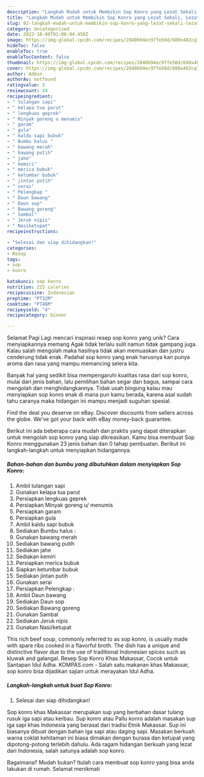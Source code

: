 ```yaml
---
description: "Langkah Mudah untuk Membikin Sop Konro yang Lezat Sekali, Lezat"
title: "Langkah Mudah untuk Membikin Sop Konro yang Lezat Sekali, Lezat"
slug: 92-langkah-mudah-untuk-membikin-sop-konro-yang-lezat-sekali-lezat
category: Uncategorized
date: 2022-10-06T01:08:04.456Z
image: https://img-global.cpcdn.com/recipes/2840b94ec97fe50d/680x482cq70/sop-konro-foto-resep-utama.jpg
hideToc: false
enableToc: true
enableTocContent: false
thumbnail: https://img-global.cpcdn.com/recipes/2840b94ec97fe50d/680x482cq70/sop-konro-foto-resep-utama.jpg
cover: https://img-global.cpcdn.com/recipes/2840b94ec97fe50d/680x482cq70/sop-konro-foto-resep-utama.jpg
author: Admin
authorAv: notfound
ratingvalue: 3
reviewcount: 24
recipeingredient:
- " tulangan sapi"
- " kelapa tua parut"
- " lengkuas geprek"
- " Minyak goreng u menumis"
- " garam"
- " gula"
- " kaldu sapi bubuk"
- " Bumbu halus "
- " bawang merah"
- " bawang putih"
- " jahe"
- " kemiri"
- " merica bubuk"
- " ketumbar bubuk"
- " jintan putih"
- " serai"
- " Pelengkap "
- " Daun bawang"
- " Daun sop"
- " Bawang goreng"
- " Sambal"
- " Jeruk nipis"
- " Nasiketupat"
recipeinstructions:

- "Selesai dan siap dihidangkan!"
categories:
- Resep
tags:
- sop
- konro

katakunci: sop konro 
nutrition: 223 calories
recipecuisine: Indonesian
preptime: "PT32M"
cooktime: "PT46M"
recipeyield: "4"
recipecategory: Dinner

---
```



Selamat Pagi Lagi mencari inspirasi resep sop konro yang unik? Cara menyiapkannya memang Agak tidak terlalu sulit namun tidak gampang juga. Kalau salah mengolah maka hasilnya tidak akan memuaskan dan justru cenderung tidak enak. Padahal sop konro yang enak harusnya kan punya aroma dan rasa yang mampu memancing selera kita.


Banyak hal yang sedikit bisa mempengaruhi kualitas rasa dari sop konro, mulai dari jenis bahan, lalu pemilihan bahan segar dan bagus, sampai cara mengolah dan menghidangkannya. Tidak usah bingung kalau mau menyiapkan sop konro enak di mana pun kamu berada, karena asal sudah tahu caranya maka hidangan ini mampu menjadi suguhan spesial.

Find the deal you deserve on eBay. Discover discounts from sellers across the globe. We&#39;ve got your back with eBay money-back guarantee.


Berikut ini ada beberapa cara mudah dan praktis yang dapat diterapkan untuk mengolah sop konro yang siap dikreasikan. Kamu bisa membuat Sop Konro menggunakan 23 jenis bahan dan 0 tahap pembuatan. Berikut ini langkah-langkah untuk menyiapkan hidangannya.

<!--inarticleads1-->

##### Bahan-bahan dan bumbu yang dibutuhkan dalam menyiapkan Sop Konro:

1. Ambil  tulangan sapi
1. Gunakan  kelapa tua parut
1. Persiapkan  lengkuas geprek
1. Persiapkan  Minyak goreng u/ menumis
1. Persiapkan  garam
1. Persiapkan  gula
1. Ambil  kaldu sapi bubuk
1. Sediakan  Bumbu halus :
1. Gunakan  bawang merah
1. Sediakan  bawang putih
1. Sediakan  jahe
1. Sediakan  kemiri
1. Persiapkan  merica bubuk
1. Siapkan  ketumbar bubuk
1. Sediakan  jintan putih
1. Gunakan  serai
1. Persiapkan  Pelengkap :
1. Ambil  Daun bawang
1. Sediakan  Daun sop
1. Sediakan  Bawang goreng
1. Gunakan  Sambal
1. Sediakan  Jeruk nipis
1. Gunakan  Nasi/ketupat


This rich beef soup, commonly referred to as sop konro, is usually made with spare ribs cooked in a flavorful broth. The dish has a unique and distinctive flavor due to the use of traditional Indonesian spices such as kluwak and galangal. Resep Sop Konro Khas Makassar, Cocok untuk Santapan Idul Adha. KOMPAS.com - Salah satu makanan khas Makassar, sop konro bisa dijadikan sajian untuk merayakan Idul Adha. 

<!--inarticleads2-->

##### Langkah-langkah untuk buat Sop Konro:


1. Selesai dan siap dihidangkan!

Sop konro khas Makassar merupakan sup yang berbahan dasar tulang rusuk iga sapi atau kerbau. Sup konro atau Pallu konro adalah masakan sup iga sapi khas Indonesia yang berasal dari tradisi Etnik Makassar. Sup ini biasanya dibuat dengan bahan iga sapi atau daging sapi. Masakan berkuah warna coklat kehitaman ini biasa dimakan dengan burasa dan ketupat yang dipotong-potong terlebih dahulu. Ada ragam hidangan berkuah yang lezat dari Indonesia, salah satunya adalah sop konro. 

Bagaimana? Mudah bukan? Itulah cara membuat sop konro yang bisa anda lakukan di rumah. Selamat menikmati
